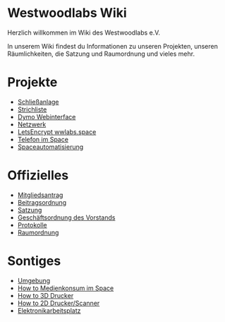 # Westwoodlabs Wiki

Herzlich willkommen im Wiki des Westwoodlabs e.V.

In unserem Wiki findest du Informationen zu unseren Projekten, unseren Räumlichkeiten, die Satzung und Raumordnung und vieles mehr.

# Projekte

- [Schließanlage](Projekte/Schliessanlage.md)
- [Strichliste](Projekte/Strichliste.md)
- [Dymo Webinterface](Projekte/Dymo.md)
- [Netzwerk](Projekte/Netzwerk.md)
- [LetsEncrypt wwlabs.space](Projekte/letsencrypt-wwlabs.space.md)
- [Telefon im Space](Projekte/DECT.md)
- [Spaceautomatisierung](Projekte/Spaceautomatisierung.md)

# Offizielles

- [Mitgliedsantrag](https://github.com/Westwoodlabs/Mitgliedsantrag/releases/latest/download/Mitgliedsantrag_Westwoodlabs.pdf)
- [Beitragsordnung](Offizielles/Beitragsordnung.md)
- [Satzung](Offizielles/Satzung.md)
- [Geschäftsordnung des Vorstands](Offizielles/Geschaeftsordnung_des_Vorstands.md)
- [Protokolle](Offizielles/protokolle.md)
- [Raumordnung](Offizielles/Raumordnung_der_Westwoodlabs_e.V.md)

# Sontiges

- [Umgebung](Projekte/outside_infra.md)
- [How to Medienkonsum im Space](Projekte/Media_in_Space.md)
- [How to 3D Drucker](Projekte/3D_Drucker.md)
- [How to 2D Drucker/Scanner](Projekte/drucken_scannen.md)
- [Elektronikarbeitsplatz](Projekte/Elektronikarbeitsplatz.md)
